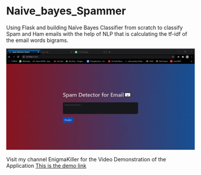 # Naive_bayes_Spammer
Using Flask and building Naïve Bayes Classifier from scratch to classify Spam and Ham emails with the help of NLP that is calculating the tf-idf of the email words bigrams.


![Output](https://github.com/AditiThirdEye/Naive_bayes_Spammer/blob/main/Naive_Bayes_Spammer.gif)



Visit my channel EnigmaKiller for the Video Demonstration of the Application
[This is the demo link](https://www.youtube.com/watch?v=crJ5su5p8kg)
